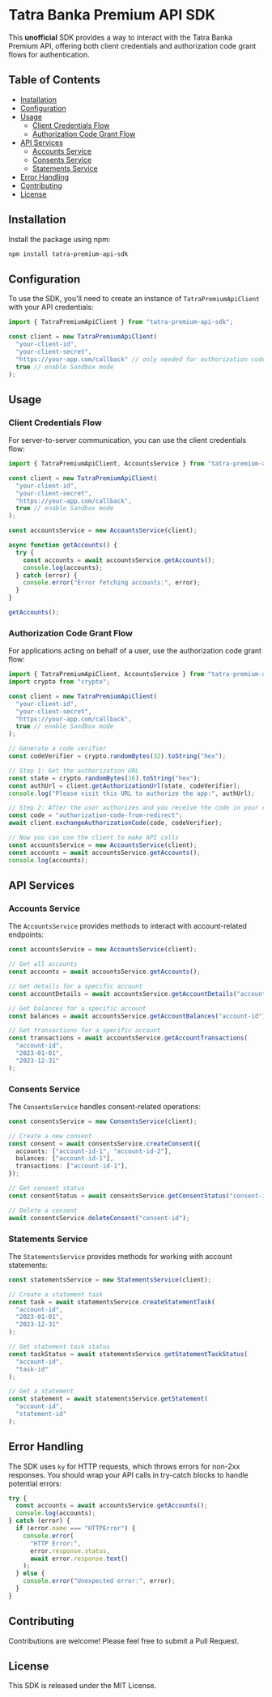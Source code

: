 # Tatra Banka Premium API SDK

This **unofficial** SDK provides a way to interact with the Tatra Banka Premium API, offering both client credentials and authorization code grant flows for authentication.

## Table of Contents

- [Installation](#installation)
- [Configuration](#configuration)
- [Usage](#usage)
  - [Client Credentials Flow](#client-credentials-flow)
  - [Authorization Code Grant Flow](#authorization-code-grant-flow)
- [API Services](#api-services)
  - [Accounts Service](#accounts-service)
  - [Consents Service](#consents-service)
  - [Statements Service](#statements-service)
- [Error Handling](#error-handling)
- [Contributing](#contributing)
- [License](#license)

## Installation

Install the package using npm:

```bash
npm install tatra-premium-api-sdk
```

## Configuration

To use the SDK, you'll need to create an instance of `TatraPremiumApiClient` with your API credentials:

```typescript
import { TatraPremiumApiClient } from "tatra-premium-api-sdk";

const client = new TatraPremiumApiClient(
  "your-client-id",
  "your-client-secret",
  "https://your-app.com/callback" // only needed for authorization code grant flow,
  true // enable Sandbox mode
);
```

## Usage

### Client Credentials Flow

For server-to-server communication, you can use the client credentials flow:

```typescript
import { TatraPremiumApiClient, AccountsService } from "tatra-premium-api-sdk";

const client = new TatraPremiumApiClient(
  "your-client-id",
  "your-client-secret",
  "https://your-app.com/callback",
  true // enable Sandbox mode
);

const accountsService = new AccountsService(client);

async function getAccounts() {
  try {
    const accounts = await accountsService.getAccounts();
    console.log(accounts);
  } catch (error) {
    console.error("Error fetching accounts:", error);
  }
}

getAccounts();
```

### Authorization Code Grant Flow

For applications acting on behalf of a user, use the authorization code grant flow:

```typescript
import { TatraPremiumApiClient, AccountsService } from "tatra-premium-api-sdk";
import crypto from "crypto";

const client = new TatraPremiumApiClient(
  "your-client-id",
  "your-client-secret",
  "https://your-app.com/callback",
  true // enable Sandbox mode
);

// Generate a code verifier
const codeVerifier = crypto.randomBytes(32).toString("hex");

// Step 1: Get the authorization URL
const state = crypto.randomBytes(16).toString("hex");
const authUrl = client.getAuthorizationUrl(state, codeVerifier);
console.log("Please visit this URL to authorize the app:", authUrl);

// Step 2: After the user authorizes and you receive the code in your redirect URI
const code = "authorization-code-from-redirect";
await client.exchangeAuthorizationCode(code, codeVerifier);

// Now you can use the client to make API calls
const accountsService = new AccountsService(client);
const accounts = await accountsService.getAccounts();
console.log(accounts);
```

## API Services

### Accounts Service

The `AccountsService` provides methods to interact with account-related endpoints:

```typescript
const accountsService = new AccountsService(client);

// Get all accounts
const accounts = await accountsService.getAccounts();

// Get details for a specific account
const accountDetails = await accountsService.getAccountDetails("account-id");

// Get balances for a specific account
const balances = await accountsService.getAccountBalances("account-id");

// Get transactions for a specific account
const transactions = await accountsService.getAccountTransactions(
  "account-id",
  "2023-01-01",
  "2023-12-31"
);
```

### Consents Service

The `ConsentsService` handles consent-related operations:

```typescript
const consentsService = new ConsentsService(client);

// Create a new consent
const consent = await consentsService.createConsent({
  accounts: ["account-id-1", "account-id-2"],
  balances: ["account-id-1"],
  transactions: ["account-id-1"],
});

// Get consent status
const consentStatus = await consentsService.getConsentStatus("consent-id");

// Delete a consent
await consentsService.deleteConsent("consent-id");
```

### Statements Service

The `StatementsService` provides methods for working with account statements:

```typescript
const statementsService = new StatementsService(client);

// Create a statement task
const task = await statementsService.createStatementTask(
  "account-id",
  "2023-01-01",
  "2023-12-31"
);

// Get statement task status
const taskStatus = await statementsService.getStatementTaskStatus(
  "account-id",
  "task-id"
);

// Get a statement
const statement = await statementsService.getStatement(
  "account-id",
  "statement-id"
);
```

## Error Handling

The SDK uses `ky` for HTTP requests, which throws errors for non-2xx responses. You should wrap your API calls in try-catch blocks to handle potential errors:

```typescript
try {
  const accounts = await accountsService.getAccounts();
  console.log(accounts);
} catch (error) {
  if (error.name === "HTTPError") {
    console.error(
      "HTTP Error:",
      error.response.status,
      await error.response.text()
    );
  } else {
    console.error("Unexpected error:", error);
  }
}
```

## Contributing

Contributions are welcome! Please feel free to submit a Pull Request.

## License

This SDK is released under the MIT License.
